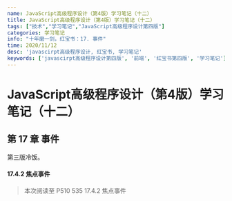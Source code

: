 ```yaml
---
name: JavaScript高级程序设计（第4版）学习笔记（十二）
title: JavaScript高级程序设计（第4版）学习笔记（十二）
tags: ["技术","学习笔记","JavaScript高级程序设计第四版"]
categories: 学习笔记
info: "十年磨一剑，红宝书：17. 事件"
time: 2020/11/12
desc: 'javascirpt高级程序设计, 红宝书, 学习笔记'
keywords: ['javascirpt高级程序设计第四版', '前端', '红宝书第四版', '学习笔记']
---
```


# JavaScript高级程序设计（第4版）学习笔记（十二）

## 第 17 章 事件

第三版冷饭。

#### 17.4.2 焦点事件





> 本次阅读至 P510 535 17.4.2 焦点事件



